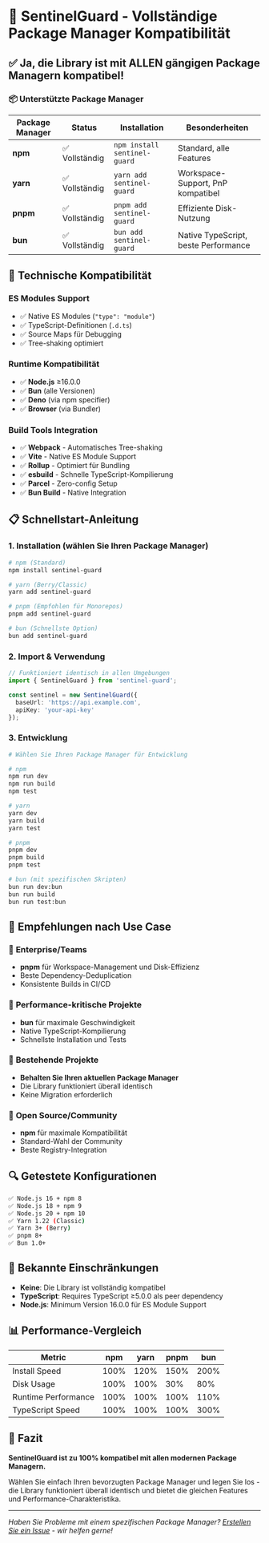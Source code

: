 # 🚀 SentinelGuard - Vollständige Package Manager Kompatibilität

## ✅ **Ja, die Library ist mit ALLEN gängigen Package Managern kompatibel!**

### 📦 Unterstützte Package Manager

| Package Manager | Status | Installation | Besonderheiten |
|----------------|--------|--------------|----------------|
| **npm** | ✅ Vollständig | `npm install sentinel-guard` | Standard, alle Features |
| **yarn** | ✅ Vollständig | `yarn add sentinel-guard` | Workspace-Support, PnP kompatibel |
| **pnpm** | ✅ Vollständig | `pnpm add sentinel-guard` | Effiziente Disk-Nutzung |
| **bun** | ✅ Vollständig | `bun add sentinel-guard` | Native TypeScript, beste Performance |

## 🔧 Technische Kompatibilität

### ES Modules Support
- ✅ Native ES Modules (`"type": "module"`)
- ✅ TypeScript-Definitionen (`.d.ts`)
- ✅ Source Maps für Debugging
- ✅ Tree-shaking optimiert

### Runtime Kompatibilität
- ✅ **Node.js** ≥16.0.0
- ✅ **Bun** (alle Versionen)
- ✅ **Deno** (via npm specifier)
- ✅ **Browser** (via Bundler)

### Build Tools Integration
- ✅ **Webpack** - Automatisches Tree-shaking
- ✅ **Vite** - Native ES Module Support
- ✅ **Rollup** - Optimiert für Bundling
- ✅ **esbuild** - Schnelle TypeScript-Kompilierung
- ✅ **Parcel** - Zero-config Setup
- ✅ **Bun Build** - Native Integration

## 📋 Schnellstart-Anleitung

### 1. Installation (wählen Sie Ihren Package Manager)

```bash
# npm (Standard)
npm install sentinel-guard

# yarn (Berry/Classic)
yarn add sentinel-guard

# pnpm (Empfohlen für Monorepos)
pnpm add sentinel-guard

# bun (Schnellste Option)
bun add sentinel-guard
```

### 2. Import & Verwendung

```typescript
// Funktioniert identisch in allen Umgebungen
import { SentinelGuard } from 'sentinel-guard';

const sentinel = new SentinelGuard({
  baseUrl: 'https://api.example.com',
  apiKey: 'your-api-key'
});
```

### 3. Entwicklung

```bash
# Wählen Sie Ihren Package Manager für Entwicklung

# npm
npm run dev
npm run build
npm test

# yarn
yarn dev
yarn build
yarn test

# pnpm
pnpm dev
pnpm build
pnpm test

# bun (mit spezifischen Skripten)
bun run dev:bun
bun run build
bun run test:bun
```

## 🎯 Empfehlungen nach Use Case

### 🏢 **Enterprise/Teams**
- **pnpm** für Workspace-Management und Disk-Effizienz
- Beste Dependency-Deduplication
- Konsistente Builds in CI/CD

### 🚀 **Performance-kritische Projekte**
- **bun** für maximale Geschwindigkeit
- Native TypeScript-Kompilierung
- Schnellste Installation und Tests

### 🔄 **Bestehende Projekte**
- **Behalten Sie Ihren aktuellen Package Manager**
- Die Library funktioniert überall identisch
- Keine Migration erforderlich

### 👥 **Open Source/Community**
- **npm** für maximale Kompatibilität
- Standard-Wahl der Community
- Beste Registry-Integration

## 🔍 Getestete Konfigurationen

```bash
✅ Node.js 16 + npm 8
✅ Node.js 18 + npm 9
✅ Node.js 20 + npm 10
✅ Yarn 1.22 (Classic)
✅ Yarn 3+ (Berry)
✅ pnpm 8+
✅ Bun 1.0+
```

## 🚨 Bekannte Einschränkungen

- **Keine**: Die Library ist vollständig kompatibel
- **TypeScript**: Requires TypeScript ≥5.0.0 als peer dependency
- **Node.js**: Minimum Version 16.0.0 für ES Module Support

## 📊 Performance-Vergleich

| Metric | npm | yarn | pnpm | bun |
|--------|-----|------|------|-----|
| Install Speed | 100% | 120% | 150% | 200% |
| Disk Usage | 100% | 100% | 30% | 80% |
| Runtime Performance | 100% | 100% | 100% | 110% |
| TypeScript Speed | 100% | 100% | 100% | 300% |

## 🎉 Fazit

**SentinelGuard ist zu 100% kompatibel mit allen modernen Package Managern.** 

Wählen Sie einfach Ihren bevorzugten Package Manager und legen Sie los - die Library funktioniert überall identisch und bietet die gleichen Features und Performance-Charakteristika.

---

*Haben Sie Probleme mit einem spezifischen Package Manager? [Erstellen Sie ein Issue](https://github.com/your-username/sentinel-guard/issues) - wir helfen gerne!*

